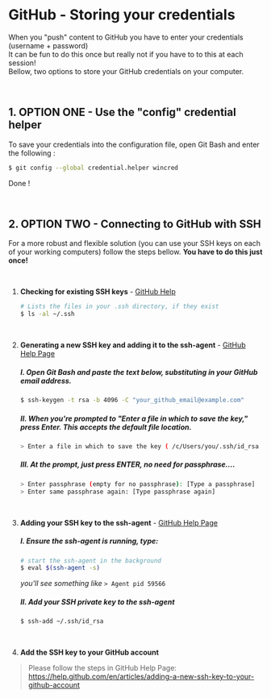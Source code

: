 # GitHub - Storing your credentials
When you "push" content to GitHub you have to enter your credentials (username + password)<br>
It can be fun to do this once but really not if you have to to this at each session!<br>
Bellow, two options to store your GitHub credentials on your computer.

<br>

## 1. OPTION ONE - Use the "config" credential helper
To save your credentials into the configuration file, open Git Bash and enter the following :

``` sh
$ git config --global credential.helper wincred
```
Done !

<br>

## 2. OPTION TWO - Connecting to GitHub with SSH
For a more robust and flexible solution (you can use your SSH keys on each of your working computers) follow the steps bellow. **You have to do this just once!**

<br>

1. **Checking for existing SSH keys** - [GitHub Help](https://help.github.com/en/articles/checking-for-existing-ssh-keys)

    ``` sh
    # Lists the files in your .ssh directory, if they exist
    $ ls -al ~/.ssh
    ```

<br>

2. **Generating a new SSH key and adding it to the ssh-agent** - [GitHub Help Page](https://help.github.com/en/articles/generating-a-new-ssh-key-and-adding-it-to-the-ssh-agent)

    ##### I. Open Git Bash and paste the text below, substituting in your GitHub email address.

    ``` sh
    $ ssh-keygen -t rsa -b 4096 -C "your_github_email@example.com"
    ```

    ##### II. When you're prompted to "Enter a file in which to save the key," press Enter. This accepts the default file location.

    ``` sh
    > Enter a file in which to save the key ( /c/Users/you/.ssh/id_rsa ):[Press enter]
    ```

    ##### III. At the prompt, just **press ENTER**, no need for passphrase....

    ``` sh
    > Enter passphrase (empty for no passphrase): [Type a passphrase]
    > Enter same passphrase again: [Type passphrase again]
    ```
  
<br>  

  3. **Adding your SSH key to the ssh-agent** - [GitHub Help Page](https://help.github.com/en/articles/generating-a-new-ssh-key-and-adding-it-to-the-ssh-agent#adding-your-ssh-key-to-the-ssh-agent)

      ##### I. Ensure the ssh-agent is running, type:

      ``` sh
      # start the ssh-agent in the background
      $ eval $(ssh-agent -s)
      ```

      *you'll see something like* `> Agent pid 59566`

      ##### II. Add your SSH private key to the ssh-agent

      ``` sh
      $ ssh-add ~/.ssh/id_rsa
      ```
  
  <br>

  4. **Add the SSH key to your GitHub account**

  > Please follow the steps in GitHub Help Page:<br>
  > https://help.github.com/en/articles/adding-a-new-ssh-key-to-your-github-account
